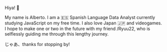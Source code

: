 Hiya! 👋

My name is Alberto. I am a 🇪🇸 Spanish Language Data Analyst currently studying JavaScript on my free time.
I also love Japan 🇯🇵 and videogames.
I hope to make one or two in the future with my friend /Ryuu22, who is selflessly guiding me through this lengthy journey.

じゃあ、thanks for stopping by!

